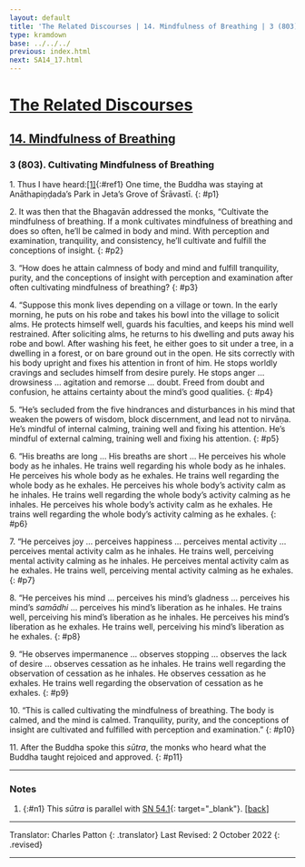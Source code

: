 ```yaml
---
layout: default
title: 'The Related Discourses | 14. Mindfulness of Breathing | 3 (803). Cultivating Mindfulness of Breathing'
type: kramdown
base: ../../../
previous: index.html
next: SA14_17.html
---
```


# [The Related Discourses](../index.html)
## [14. Mindfulness of Breathing](index.html)
### 3 (803). Cultivating Mindfulness of Breathing

1\. Thus I have heard:[\[1\]](#n1){:#ref1} One time, the Buddha was staying at Anāthapiṇḍada’s Park in Jeta’s Grove of Śrāvastī.
{: #p1}

2\. It was then that the Bhagavān addressed the monks, “Cultivate the mindfulness of breathing. If a monk cultivates mindfulness of breathing and does so often, he’ll be calmed in body and mind. With perception and examination, tranquility, and consistency, he’ll cultivate and fulfill the conceptions of insight.
{: #p2}

3\. “How does he attain calmness of body and mind and fulfill tranquility, purity, and the conceptions of insight with perception and examination after often cultivating mindfulness of breathing?
{: #p3}

4\. “Suppose this monk lives depending on a village or town. In the early morning, he puts on his robe and takes his bowl into the village to solicit alms. He protects himself well, guards his faculties, and keeps his mind well restrained. After soliciting alms, he returns to his dwelling and puts away his robe and bowl. After washing his feet, he either goes to sit under a tree, in a dwelling in a forest, or on bare ground out in the open. He sits correctly with his body upright and fixes his attention in front of him. He stops worldly cravings and secludes himself from desire purely. He stops anger … drowsiness … agitation and remorse … doubt. Freed from doubt and confusion, he attains certainty about the mind’s good qualities.
{: #p4}

5\. “He’s secluded from the five hindrances and disturbances in his mind that weaken the powers of wisdom, block discernment, and lead not to nirvāṇa. He’s mindful of internal calming, training well and fixing his attention. He’s mindful of external calming, training well and fixing his attention.
{: #p5}

6\. “His breaths are long … His breaths are short … He perceives his whole body as he inhales. He trains well regarding his whole body as he inhales. He perceives his whole body as he exhales. He trains well regarding the whole body as he exhales. He perceives his whole body’s activity calm as he inhales. He trains well regarding the whole body’s activity calming as he inhales. He perceives his whole body’s activity calm as he exhales. He trains well regarding the whole body’s activity calming as he exhales.
{: #p6}

7\. “He perceives joy … perceives happiness … perceives mental activity … perceives mental activity calm as he inhales. He trains well, perceiving mental activity calming as he inhales. He perceives mental activity calm as he exhales. He trains well, perceiving mental activity calming as he exhales.
{: #p7}

8\. “He perceives his mind … perceives his mind’s gladness … perceives his mind’s <em>samādhi</em> … perceives his mind’s liberation as he inhales. He trains well, perceiving his mind’s liberation as he inhales. He perceives his mind’s liberation as he exhales. He trains well, perceiving his mind’s liberation as he exhales.
{: #p8}

9\. “He observes impermanence … observes stopping … observes the lack of desire … observes cessation as he inhales. He trains well regarding the observation of cessation as he inhales. He observes cessation as he exhales. He trains well regarding the observation of cessation as he exhales.
{: #p9}

10\. “This is called cultivating the mindfulness of breathing. The body is calmed, and the mind is calmed. Tranquility, purity, and the conceptions of insight are cultivated and fulfilled with perception and examination.”
{: #p10}

11\. After the Buddha spoke this <em>sūtra</em>, the monks who heard what the Buddha taught rejoiced and approved.
{: #p11}

---

### Notes

1. {:#n1} This <em>sūtra</em> is parallel with [SN 54.1](https://suttacentral.net/sn54.1){: target="_blank"}. [\[back\]](#ref1)

---

Translator: Charles Patton
{: .translator}
Last Revised: 2 October 2022
{: .revised}

---
